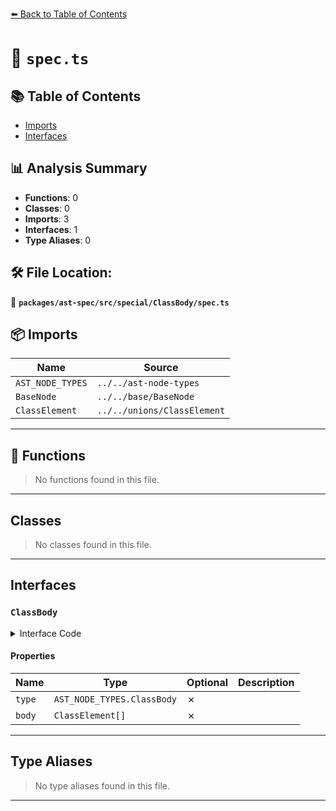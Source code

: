 [⬅️ Back to Table of Contents](../../../../../index.md)

# 📄 `spec.ts`

## 📚 Table of Contents

- [Imports](#imports)
- [Interfaces](#interfaces)

## 📊 Analysis Summary

- **Functions**: 0
- **Classes**: 0
- **Imports**: 3
- **Interfaces**: 1
- **Type Aliases**: 0

## 🛠️ File Location:
📂 **`packages/ast-spec/src/special/ClassBody/spec.ts`**

## 📦 Imports

| Name | Source |
|------|--------|
| `AST_NODE_TYPES` | `../../ast-node-types` |
| `BaseNode` | `../../base/BaseNode` |
| `ClassElement` | `../../unions/ClassElement` |


---

## 🔧 Functions

> No functions found in this file.


---

## Classes

> No classes found in this file.


---

## Interfaces

### `ClassBody`

<details><summary>Interface Code</summary>

```ts
export interface ClassBody extends BaseNode {
  type: AST_NODE_TYPES.ClassBody;
  body: ClassElement[];
}
```
</details>

#### Properties

| Name | Type | Optional | Description |
|------|------|----------|-------------|
| `type` | `AST_NODE_TYPES.ClassBody` | ✗ |  |
| `body` | `ClassElement[]` | ✗ |  |


---

## Type Aliases

> No type aliases found in this file.


---